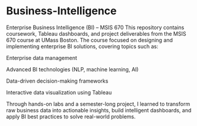 # Business-Intelligence

Enterprise Business Intelligence (BI) – MSIS 670
This repository contains coursework, Tableau dashboards, and project deliverables from the MSIS 670 course at UMass Boston. The course focused on designing and implementing enterprise BI solutions, covering topics such as:

Enterprise data management

Advanced BI technologies (NLP, machine learning, AI)

Data-driven decision-making frameworks

Interactive data visualization using Tableau

Through hands-on labs and a semester-long project, I learned to transform raw business data into actionable insights, build intelligent dashboards, and apply BI best practices to solve real-world problems.

